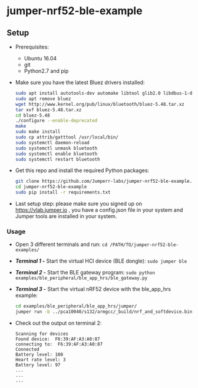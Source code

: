 # jumper-nrf52-ble-example

## Setup
- Prerequisites:
    - Ubuntu 16.04
    - git
    - Python2.7 and pip
    
- Make sure you have the latest Bluez drivers installed:
    
    ```bash
    sudo apt install autotools-dev automake libtool glib2.0 libdbus-1-dev elfutils libelf-dev libdw-dev libudev-dev libjson0 libjson0-dev libical-dev libreadline-dev libbluetooth-dev libboost-python-dev libboost-all-dev
    sudo apt remove bluez
    wget http://www.kernel.org/pub/linux/bluetooth/bluez-5.48.tar.xz
    tar xvf bluez-5.48.tar.xz
    cd bluez-5.48
    ./configure --enable-deprecated
    make
    sudo make install
    sudo cp attrib/gatttool /usr/local/bin/
    sudo systemctl daemon-reload
    sudo systemctl unmask bluetooth
    sudo systemctl enable bluetooth
    sudo systemctl restart bluetooth
    ```
- Get this repo and install the required Python packages:
    
    ```bash
    git clone https://github.com/Jumperr-labs/jumper-nrf52-ble-example.git
    cd jumper-nrf52-ble-example
    sudo pip install -r requirements.txt
    ```
- Last setup step: please make sure you signed up on https://vlab.jumper.io , you have a config.json file in your system and  Jumper tools are installed in your system.

### Usage
- Open 3 different terminals and run: `cd /PATH/TO/jumper-nrf52-ble-examples/`
- ***Terminal 1 -*** Start the virtual HCI device (BLE dongle): `sudo jumper ble`
- ***Terminal 2 -*** Start the BLE gateway program: `sudo python examples/ble_peripheral/ble_app_hrs/ble_gateway.py`
- ***Terminal 3 -*** Start the virtual nRF52 device with the ble_app_hrs example:
    
    ```bash
    cd examples/ble_peripheral/ble_app_hrs/jumper/
    jumper run -b ../pca10040/s132/armgcc/_build/nrf_and_softdevice.bin -u  
    ```
- Check out the output on terminal 2:
    
    ```
    Scanning for devices
    Found device:  F6:39:AF:A3:A0:87
    connecting to:  F6:39:AF:A3:A0:87
    Connected
    Battery level: 100
    Heart rate level: 3
    Battery level: 97
    ...
    ...
    ...
    ```
